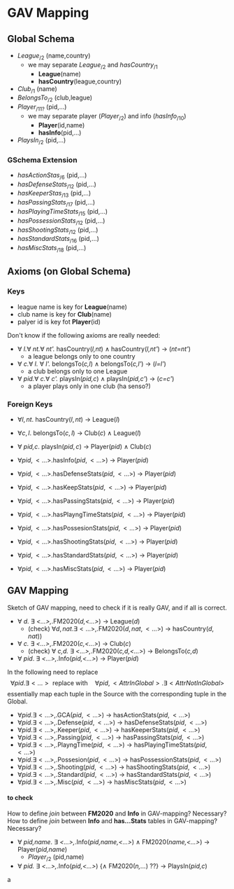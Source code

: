 # GAV Mapping

## Global Schema
- $League_{/2}$ (name,country)
	-  we may separate $League_{/2}$ and $hasCountry_{/1}$
		- **League**(name)
		- **hasCountry**(league,country)
- $Club_{/1}$ (name)
- $BelongsTo_{/2}$ (club,league)
- $Player_{/11?}$ (pid,...)
	- we may separate player $(Player_{/2})$ and info $(hasInfo_{/10})$ 
		- **Player**(id,name)
		- **hasInfo**(pid,...)
- $PlaysIn_{/2}$  (pid,...)

### GSchema Extension
- $hasActionStas_{/6}$ (pid,...)
- $hasDefenseStats_{/12}$ (pid,...)
- $hasKeeperStas_{/13}$ (pid,...)
- $hasPassingStats_{/17}$ (pid,...)
- $hasPlayingTimeStats_{/15}$ (pid,...)
- $hasPossessionStats_{/12}$ (pid,...)
- $hasShootingStats_{/12}$ (pid,...)
- $hasStandardStats_{/16}$ (pid,...)
- $hasMiscStats_{/18}$ (pid,...)



## Axioms (on Global Schema)
### Keys
- league name is key for **League**(name)
- club name is key for **Club**(name)
- palyer id is key fot **Player**(id)

Don't know if the following axioms are really needed:
- $\forall$ *l.*$\forall$ *nt.*$\forall$ *nt'.* hasCountry(*l,nt*) $\wedge$ hasCountry(*l,nt'*) $\rightarrow$ (*nt=nt'*) 
	- a league belongs only to one country
- $\forall$ *c.*$\forall$ *l.* $\forall$ *l'.* belongsTo(*c,l*) $\wedge$ belongsTo(*c,l'*) $\rightarrow$ (*l=l'*)
	- a club belongs only to one League 
- $\forall$ *pid.*$\forall$ *c.*$\forall$ *c'.* playsIn(*pid,c*) $\wedge$ playsIn(*pid,c'*) $\rightarrow$ (*c=c'*)
	- a player plays only in one club (ha senso?)

### Foreign Keys
- $\forall l,nt.$ hasCountry($l,nt$) $\rightarrow$ League($l$)
- $\forall c,l.$ belongsTo($c,l$) $\rightarrow$ Club($c$) $\wedge$ League($l$)
- $\forall$ *pid,c*. playsIn($pid,c$) $\rightarrow$ Player($pid$) $\wedge$ Club($c$)

- $\forall pid,<...>$.hasInfo($pid,<...>$) $\rightarrow$ Player($pid$)
- $\forall pid,<...>$.hasDefenseStats($pid,<...>$) $\rightarrow$ Player($pid$)
- $\forall pid,<...>$.hasKeepStats($pid,<...>$) $\rightarrow$ Player($pid$)
- $\forall pid,<...>$.hasPassingStats($pid,<...>$) $\rightarrow$ Player($pid$)
- $\forall pid,<...>$.hasPlayngTimeStats($pid,<...>$) $\rightarrow$ Player($pid$)
- $\forall pid,<...>$.hasPossesionStats($pid,<...>$) $\rightarrow$ Player($pid$)
- $\forall pid,<...>$.hasShootingStats($pid,<...>$) $\rightarrow$ Player($pid$)
- $\forall pid,<...>$.hasStandardStats($pid,<...>$) $\rightarrow$ Player($pid$)
- $\forall pid,<...>$.hasMiscStats($pid,<...>$) $\rightarrow$ Player($pid$)



## GAV Mapping
Sketch of GAV mapping, need to check if it is really GAV, and if all is correct.

- $\forall$ *d.* $\exists$ *<...>,*.FM2020(*d,<...>*) $\rightarrow$ League(*d*)
	- (check) $\forall d,nat. \exists <...>,$.FM2020($d,nat,<...>$) $\rightarrow$ hasCountry($d,nat$))
- $\forall$ *c.* $\exists$ *<...>*,.FM2020(*c,<...>*) $\rightarrow$ Club($c$) 
	- (check) $\forall$ *c,d.* $\exists$ *<...>,*.FM2020(*c,d,<...>*) $\rightarrow$ BelongsTo(*c,d*)
- $\forall$ *pid*. $\exists$ *<...>,*.Info(*pid,<...>*) $\rightarrow$ Player(*pid*)

In the following need to replace $$\forall pid. \exists <...> \text{ replace with} \quad \forall pid,<AttrInGlobal>. \exists <AttrNotInGlobal>$$essentially map each tuple in the Source with the corresponding tuple in the Global.
- $\forall pid. \exists <...>,$.GCA($pid,<...>$) $\rightarrow$ hasActionStats($pid,<...>$)
- $\forall pid. \exists <...>,$.Defense($pid,<...>$) $\rightarrow$ hasDefenseStats($pid,<...>$)
- $\forall pid. \exists <...>,$.Keeper($pid,<...>$) $\rightarrow$ hasKeeperStats($pid,<...>$)
- $\forall pid. \exists <...>,$.Passing($pid,<...>$) $\rightarrow$ hasPassingStats($pid,<...>$)
- $\forall pid. \exists <...>,$.PlayngTime($pid,<...>$) $\rightarrow$ hasPlayingTimeStats($pid,<...>$)
- $\forall pid. \exists <...>,$.Possesion($pid,<...>$) $\rightarrow$ hasPossessionStats($pid,<...>$)
- $\forall pid. \exists <...>,$.Shooting($pid,<...>$) $\rightarrow$ hasShootingStats($pid,<...>$)
- $\forall pid. \exists <...>,$.Standard($pid,<...>$) $\rightarrow$ hasStandardStats($pid,<...>$)
- $\forall pid. \exists <...>,$.Misc($pid,<...>$) $\rightarrow$ hasMiscStats($pid,<...>$)

#### to check
How to define *join* between **FM2020** and **Info** in GAV-mapping? Necessary?
How to define *join* between **Info** and **has...Stats** tables in GAV-mapping? Necessary?
- $\forall$ *pid,name*. $\exists$ *<...>,*.Info(*pid,name,<...>*) $\wedge$ FM2020(*name,<...>*) $\rightarrow$ Player(*pid,name*)
	- $Player_{/2}$ (pid,name)
- $\forall$ *pid.* $\exists$ *<...>,*.Info(*pid,<...>*) {$\wedge$ FM2020(*n,...*) ??} $\rightarrow$ PlaysIn(*pid,c*)

 a 